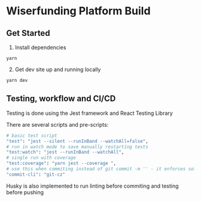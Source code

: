 # Wiserfunding Platform Build

## Get Started 

1. Install dependencies

```
yarn
```

2. Get dev site up and running locally

```
yarn dev
```

## Testing, workflow and CI/CD

Testing is done using the Jest framework and React Testing Library

There are several scripts and pre-scripts:

```bash
# basic test script
"test": "jest --silent --runInBand --watchAll=false",
# run in watch mode to save manually restarting tests
"test:watch": "jest --runInBand --watchAll",
# single run with coverage
"test:coverage": "yarn jest --coverage ",
# use this when commiting instead of git commit -m '' - it enforces solid git commit messages making it easier to see past work
"commit-cli": "git-cz"
```

Husky is also implemented to run linting before commiting and testing before pushing
